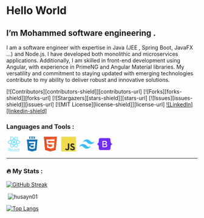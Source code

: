 # Hello World
## I’m Mohammed software engineering .
I am a software engineer with expertise in Java (JEE , Spring Boot, JavaFX ...) and Node.js. I have developed both monolithic and microservices applications. Additionally, I am skilled in front-end development using Angular, with experience in PrimeNG and Angular Material libraries. My versatility and commitment to staying updated with emerging technologies contribute to my ability to deliver robust and innovative solutions.

[![Contributors][contributors-shield]][contributors-url]
[![Forks][forks-shield]][forks-url]
[![Stargazers][stars-shield]][stars-url]
[![Issues][issues-shield]][issues-url]
[![MIT License][license-shield]][license-url]
[![LinkedIn][linkedin-shield]][linkedin-url]

[linkedin-url]: https://www.linkedin.com/in/mohammed-el-bakkali-el-ammari/


### Languages and Tools :

<div>

  <img src="https://github.com/devicons/devicon/blob/master/icons/react/react-original-wordmark.svg" title="React" alt="React" width="40" height="40"/>&nbsp;
  <img src="https://github.com/devicons/devicon/blob/master/icons/css3/css3-plain-wordmark.svg"  title="CSS3" alt="CSS" width="40" height="40"/>&nbsp;
  <img src="https://github.com/devicons/devicon/blob/master/icons/html5/html5-original.svg" title="HTML5" alt="HTML" width="40" height="40"/>&nbsp;
  <img src="https://github.com/devicons/devicon/blob/master/icons/javascript/javascript-original.svg" title="JavaScript" alt="JavaScript" width="40" height="40"/>&nbsp;
  <img src="https://github.com/devicons/devicon/blob/master/icons/tailwindcss/tailwindcss-plain.svg" title="TailwindCss" alt="TailwindCss" width="40" height="40"/>&nbsp;
  <img src="https://github.com/devicons/devicon/blob/master/icons/bootstrap/bootstrap-plain.svg" title="Bootstrap" alt="NodeJS" width="40" height="40"/>&nbsp;
</div>

---

### :fire: My Stats :
[![GitHub Streak](http://github-readme-streak-stats.herokuapp.com?user=Husayn01)](https://git.io/streak-stats)

<p>&nbsp;<img align="center" src="https://github-readme-stats.vercel.app/api?username=husayn01&show_icons=true&locale=en" alt="husayn01" /></p>

[![Top Langs](https://github-readme-stats.vercel.app/api/top-langs/?username=Husayn01)](https://github.com/husayn01/github-readme-stats)


